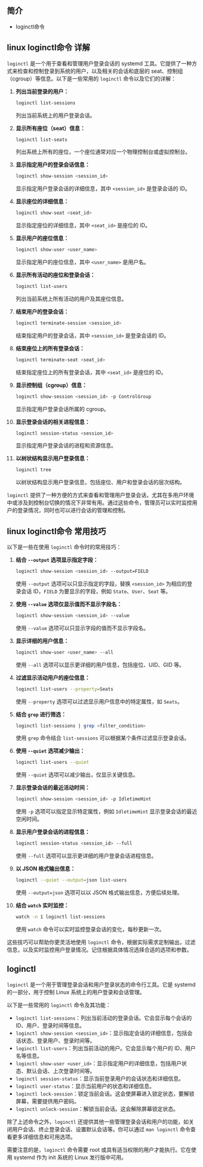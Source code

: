 ## 简介

+ loginctl命令

## linux loginctl命令 详解

`loginctl` 是一个用于查看和管理用户登录会话的 systemd 工具。它提供了一种方式来检查和控制登录到系统的用户，以及相关的会话和底层的 seat、控制组（cgroup）等信息。以下是一些常用的 `loginctl` 命令以及它们的详解：

1. **列出当前登录的用户：**
   ```bash
   loginctl list-sessions
   ```
   列出当前系统上的用户登录会话。

2. **显示所有座位（seat）信息：**
   ```bash
   loginctl list-seats
   ```
   列出系统上所有的座位，一个座位通常对应一个物理控制台或虚拟控制台。

3. **显示指定用户的登录会话信息：**
   ```bash
   loginctl show-session <session_id>
   ```
   显示指定用户登录会话的详细信息，其中 `<session_id>` 是登录会话的 ID。

4. **显示座位的详细信息：**
   ```bash
   loginctl show-seat <seat_id>
   ```
   显示指定座位的详细信息，其中 `<seat_id>` 是座位的 ID。

5. **显示用户的座位信息：**
   ```bash
   loginctl show-user <user_name>
   ```
   显示指定用户的座位信息，其中 `<user_name>` 是用户名。

6. **显示所有活动的座位和登录会话：**
   ```bash
   loginctl list-users
   ```
   列出当前系统上所有活动的用户及其座位信息。

7. **结束用户的登录会话：**
   ```bash
   loginctl terminate-session <session_id>
   ```
   结束指定用户的登录会话，其中 `<session_id>` 是登录会话的 ID。

8. **结束座位上的所有登录会话：**
   ```bash
   loginctl terminate-seat <seat_id>
   ```
   结束指定座位上的所有登录会话，其中 `<seat_id>` 是座位的 ID。

9. **显示控制组（cgroup）信息：**
   ```bash
   loginctl show-session <session_id> -p ControlGroup
   ```
   显示指定用户登录会话所属的 cgroup。

10. **显示登录会话的相关进程信息：**
    ```bash
    loginctl session-status <session_id>
    ```
    显示指定用户登录会话的进程和资源信息。

11. **以树状结构显示用户登录信息：**
    ```bash
    loginctl tree
    ```
    以树状结构显示用户登录信息，包括座位、用户和登录会话的层次结构。

`loginctl` 提供了一种方便的方式来查看和管理用户登录会话，尤其在多用户环境中或涉及到控制台切换的情况下非常有用。通过这些命令，管理员可以实时监控用户的登录情况，同时也可以进行会话的管理和控制。

## linux loginctl命令 常用技巧

以下是一些在使用 `loginctl` 命令时的常用技巧：

1. **结合 `--output` 选项显示指定字段：**
   ```bash
   loginctl show-session <session_id> --output=FIELD
   ```
   使用 `--output` 选项可以只显示指定的字段，替换 `<session_id>` 为相应的登录会话 ID，`FIELD` 为要显示的字段，例如 `State`、`User`、`Seat` 等。

2. **使用 `--value` 选项仅显示值而不显示字段名：**
   ```bash
   loginctl show-session <session_id> --value
   ```
   使用 `--value` 选项可以只显示字段的值而不显示字段名。

3. **显示详细的用户信息：**
   ```bash
   loginctl show-user <user_name> --all
   ```
   使用 `--all` 选项可以显示更详细的用户信息，包括座位、UID、GID 等。

4. **过滤显示活动用户的座位信息：**
   ```bash
   loginctl list-users --property=Seats
   ```
   使用 `--property` 选项可以过滤显示用户信息中的特定属性，如 `Seats`。

5. **结合 `grep` 进行筛选：**
   ```bash
   loginctl list-sessions | grep <filter_condition>
   ```
   使用 `grep` 命令结合 `list-sessions` 可以根据某个条件过滤显示登录会话。

6. **使用 `--quiet` 选项减少输出：**
   ```bash
   loginctl list-users --quiet
   ```
   使用 `--quiet` 选项可以减少输出，仅显示关键信息。

7. **显示登录会话的最近活动时间：**
   ```bash
   loginctl show-session <session_id> -p IdletimeHint
   ```
   使用 `-p` 选项可以指定显示特定属性，例如 `IdletimeHint` 显示登录会话的最近空闲时间。

8. **显示用户登录会话的进程信息：**
   ```bash
   loginctl session-status <session_id> --full
   ```
   使用 `--full` 选项可以显示更详细的用户登录会话进程信息。

9. **以 JSON 格式输出信息：**
   ```bash
   loginctl --quiet --output=json list-users
   ```
   使用 `--output=json` 选项可以以 JSON 格式输出信息，方便后续处理。

10. **结合 `watch` 实时监控：**
    ```bash
    watch -n 1 loginctl list-sessions
    ```
    使用 `watch` 命令可以实时监控登录会话的变化，每秒更新一次。

这些技巧可以帮助你更灵活地使用 `loginctl` 命令，根据实际需求定制输出，过滤信息，以及实时监控用户登录情况。记住根据具体情况选择合适的选项和参数。

## loginctl 

`loginctl` 是一个用于管理登录会话和用户登录状态的命令行工具。它是 systemd 的一部分，用于控制 Linux 系统上的用户登录和会话管理。

以下是一些常用的 `loginctl` 命令及其功能：

- `loginctl list-sessions`：列出当前活动的登录会话。它会显示每个会话的 ID、用户、登录时间等信息。
- `loginctl show-session <session_id>`：显示指定会话的详细信息，包括会话状态、登录用户、登录时间等。
- `loginctl list-users`：列出当前活动的用户。它会显示每个用户的 ID、用户名等信息。
- `loginctl show-user <user_id>`：显示指定用户的详细信息，包括用户状态、默认会话、上次登录时间等。
- `loginctl session-status`：显示当前登录用户的会话状态和详细信息。
- `loginctl user-status`：显示当前用户的状态和详细信息。
- `loginctl lock-session`：锁定当前会话。这会使屏幕进入锁定状态，要解锁屏幕，需要提供用户密码。
- `loginctl unlock-session`：解锁当前会话。这会解除屏幕锁定状态。

除了上述命令之外，`loginctl` 还提供其他一些管理登录会话和用户的功能，如关闭用户会话、终止登录会话、设置默认会话等。你可以通过 `man loginctl` 命令查看更多详细信息和可用选项。

需要注意的是，`loginctl` 命令需要 root 或具有适当权限的用户才能执行。它在使用 systemd 作为 init 系统的 Linux 发行版中可用。